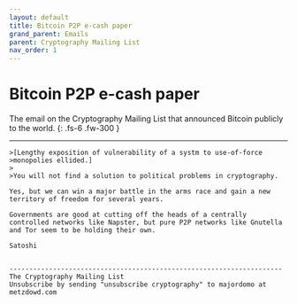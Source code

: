 ```yaml
---
layout: default
title: Bitcoin P2P e-cash paper
grand_parent: Emails
parent: Cryptography Mailing List
nav_order: 1
---
```


# Bitcoin P2P e-cash paper

The email on the Cryptography Mailing List that announced Bitcoin publicly to the world.
{: .fs-6 .fw-300 } 

---

```
>[Lengthy exposition of vulnerability of a systm to use-of-force
>monopolies ellided.]
>
>You will not find a solution to political problems in cryptography.

Yes, but we can win a major battle in the arms race and gain a new territory of freedom for several years.

Governments are good at cutting off the heads of a centrally controlled networks like Napster, but pure P2P networks like Gnutella and Tor seem to be holding their own.

Satoshi


---------------------------------------------------------------------
The Cryptography Mailing List
Unsubscribe by sending "unsubscribe cryptography" to majordomo at metzdowd.com
```
